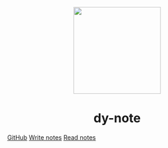 <p align="center">
<img src="https://timgsa.baidu.com/timg?image&quality=80&size=b9999_10000&sec=1600290454373&di=9e40dd1feac8a9ffd31544dcb397e5d8&imgtype=0&src=http%3A%2F%2Fku.90sjimg.com%2Felement_origin_min_pic%2F17%2F03%2F10%2F758420b9ebaf42be2c8546283801233b.jpg%2521%2Ffwfh%2F804x847%2Fquality%2F90%2Funsharp%2Ftrue%2Fcompress%2Ftrue" width="200" height="200"/>
</p>
<h1 align="center">dy-note</h1>

[GitHub](https://github.com/hehear)
[Write notes](http://note.hehear.com/)
[Read notes](#dy-note)




